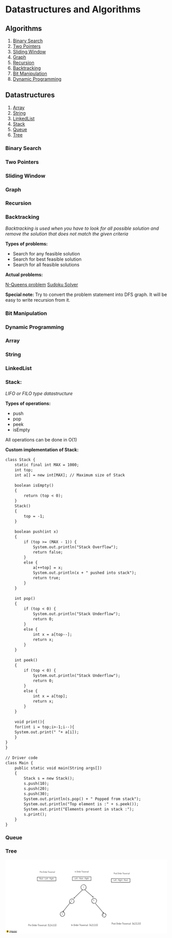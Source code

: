 # Datastructures and Algorithms

## Algorithms

1. [Binary Search](#binary-search)
2. [Two Pointers](#two-pointers)
3. [Sliding Window](#sliding-window)
4. [Graph](#graph)
5. [Recursion](#recursion)
6. [Backtracking](#backtracking)
7. [Bit Manipulation](#bit-manipulation)
8. [Dynamic Programming](#dynamic-programming)

## Datastructures

1. [Array](#array)
2. [String](#string)
3. [LinkedList](#linkedlist)
4. [Stack](#stack)
5. [Queue](#queue)
6. [Tree](#tree)

### Binary Search

### Two Pointers

### Sliding Window

### Graph

### Recursion

### Backtracking

_Backtracking is used when you have to look for all possible solution and remove the solution that does not match the given criteria_

**Types of problems:**

- Search for any feasible solution
- Search for best feasible solution
- Search for all feasible solutions

**Actual problems:**

[N-Queens problem](https://leetcode.com/problems/n-queens/)
[Sudoku Solver](https://leetcode.com/problems/sudoku-solver/)

**Special note:**
Try to convert the problem statement into DFS graph. It will be easy to write recursion from it.

### Bit Manipulation

### Dynamic Programming

### Array

### String

### LinkedList

### Stack:

_LIFO or FILO type datastructure_

**Types of operations:**

- push
- pop
- peek
- isEmpty

All operations can be done in O(1)

**Custom implementation of Stack:**

    class Stack {
        static final int MAX = 1000;
        int top;
        int a[] = new int[MAX]; // Maximum size of Stack

        boolean isEmpty()
        {
            return (top < 0);
        }
        Stack()
        {
            top = -1;
        }

        boolean push(int x)
        {
            if (top >= (MAX - 1)) {
                System.out.println("Stack Overflow");
                return false;
            }
            else {
                a[++top] = x;
                System.out.println(x + " pushed into stack");
                return true;
            }
        }

        int pop()
        {
            if (top < 0) {
                System.out.println("Stack Underflow");
                return 0;
            }
            else {
                int x = a[top--];
                return x;
            }
        }

        int peek()
        {
            if (top < 0) {
                System.out.println("Stack Underflow");
                return 0;
            }
            else {
                int x = a[top];
                return x;
            }
        }

        void print(){
        for(int i = top;i>-1;i--){
        System.out.print(" "+ a[i]);
        }
    }
    }

    // Driver code
    class Main {
        public static void main(String args[])
        {
            Stack s = new Stack();
            s.push(10);
            s.push(20);
            s.push(30);
            System.out.println(s.pop() + " Popped from stack");
            System.out.println("Top element is :" + s.peek());
            System.out.print("Elements present in stack :");
            s.print();
        }
    }

### Queue

### Tree

![alt](Ziteboard.png)
